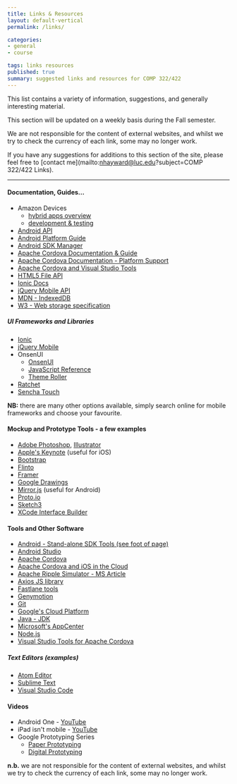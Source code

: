 ```yaml
---
title: Links & Resources
layout: default-vertical
permalink: /links/

categories:
- general
- course

tags: links resources
published: true
summary: suggested links and resources for COMP 322/422
---
```


This list contains a variety of information, suggestions, and generally interesting material.

This section will be updated on a weekly basis during the Fall semester.

We are not responsible for the content of external websites, and whilst we try to check the currency of each link, some may no longer work.

If you have any suggestions for additions to this section of the site, please feel free to [contact me](mailto:nhayward@luc.edu?subject=COMP 322/422 Links).

***

#### Documentation, Guides...

* Amazon Devices
	* [hybrid apps overview](https://developer.amazon.com/docs/fire-tv/hybrid-apps-overview.html)
	* [development & testing](https://developer.amazon.com/docs/fire-tablets/build-and-test-your-hybrid-app.html)
* [Android API](https://github.com/apache/cordova-android)
* [Android Platform Guide](https://cordova.apache.org/docs/en/8.x/guide/platforms/android/index.html)
* [Android SDK Manager](https://developer.android.com/studio/command-line/sdkmanager)
* [Apache Cordova Documentation & Guide](http://cordova.apache.org/docs/en/latest/)
* [Apache Cordova Documentation - Platform Support](https://cordova.apache.org/docs/en/latest/guide/support/index.html)
* [Apache Cordova and Visual Studio Tools](https://taco.visualstudio.com/en-us/docs/install-vs-tools-apache-cordova/)
* [HTML5 File API](http://www.w3.org/TR/FileAPI/)
* [Ionic Docs](http://ionicframework.com/docs/)
* [jQuery Mobile API](http://api.jquerymobile.com/)
* [MDN - IndexedDB](https://developer.mozilla.org/en-US/docs/Web/API/IndexedDB_API)
* [W3 - Web storage specification](http://www.w3.org/TR/webstorage/)
  
<!-- * [Google Dev - Async functions](https://developers.google.com/web/fundamentals/primers/async-functions)
* 
* [MDN - Async function](https://developer.mozilla.org/en-US/docs/Web/JavaScript/Reference/Statements/async_function)
* [MDN - Await](https://developer.mozilla.org/en-US/docs/Web/JavaScript/Reference/Operators/await)
* [MDN - Generator](https://developer.mozilla.org/en-US/docs/Web/JavaScript/Reference/Global_Objects/Generator)
* [MDN - Promises](https://developer.mozilla.org/en-US/docs/Web/JavaScript/Reference/Global_Objects/Promise)
* [React](https://reactjs.org/)
* [React Native](https://facebook.github.io/react-native/)-->

##### UI Frameworks and Libraries

* [Ionic](http://ionicframework.com/)
* [jQuery Mobile](http://jquerymobile.com/)
* OnsenUI
  * [OnsenUI](https://onsen.io/)
  * [JavaScript Reference](https://onsen.io/v2/docs/js.html)
  * [Theme Roller](http://components.onsen.io/)
* [Ratchet](http://goratchet.com/)
* [Sencha Touch](https://www.sencha.com/products/touch/#overview)

**NB:** there are many other options available, simply search online for mobile frameworks and choose your favourite.

#### Mockup and Prototype Tools - a few examples

* [Adobe Photoshop](http://goo.gl/GsIYY0), [Illustrator](http://goo.gl/9K8Kfw)
* [Apple's Keynote](http://keynotopia.com/guides/) (useful for iOS)
* [Bootstrap](http://getbootstrap.com/)
* [Flinto](https://www.flinto.com/)
* [Framer](http://framerjs.com/)
* [Google Drawings](http://goo.gl/qPRCfG)
* [Mirror.js](http://jimulabs.com/mirrorjs-preview/) (useful for Android)
* [Proto.io](https://proto.io/)
* [Sketch3](http://bohemiancoding.com/sketch/)
* [XCode Interface Builder](https://developer.apple.com/xcode/interface-builder/)

#### Tools and Other Software

* [Android - Stand-alone SDK Tools (see foot of page)](https://developer.android.com/studio/index.html)
* [Android Studio](https://developer.android.com/studio/index.html)
* [Apache Cordova](https://cordova.apache.org/)
* [Apache Cordova and iOS in the Cloud](https://taco.visualstudio.com/en-us/docs/build_ios_cloud/)
* [Apache Ripple Simulator - MS Article](https://taco.visualstudio.com/en-us/docs/run-app-ripple-simulator/)
* [Axios JS library](https://www.npmjs.com/package/axios)
* [Fastlane tools](https://fastlane.tools/)
* [Genymotion](https://www.genymotion.com/)
* [Git](http://git-scm.com/)
* [Google's Cloud Platform](https://cloud.google.com/shell/docs/features#code_editor)
* [Java - JDK](http://www.oracle.com/technetwork/java/javase/downloads/jdk8-downloads-2133151.html)
* [Microsoft's AppCenter](https://appcenter.ms/)
* [Node.js](https://nodejs.org/en/)
* [Visual Studio Tools for Apache Cordova](https://taco.visualstudio.com/)

<!-- * [Firebase](https://firebase.google.com/)
* [Firebase - database rules](https://firebase.google.com/docs/database/security/quickstart) -->
<!-- * [React](https://reactjs.org/)
* [React DevTools](https://github.com/facebook/react-devtools/tree/master/packages/react-devtools)
* [React Native](https://facebook.github.io/react-native/)
* [React Navigation](https://www.npmjs.com/package/react-navigation) -->
<!-- * [Yarn - Firebase](https://yarnpkg.com/en/package/firebase) -->

##### Text Editors (examples)

* [Atom Editor](https://atom.io/)
* [Sublime Text](https://www.sublimetext.com/)
* [Visual Studio Code](https://code.visualstudio.com/)

<!-- #### Various

* [Observer Pattern](https://en.wikipedia.org/wiki/Observer_pattern)
* [Pub/Sub Pattern](https://en.wikipedia.org/wiki/Publish%E2%80%93subscribe_pattern) -->

#### Videos

* Android One - [YouTube](https://www.youtube.com/watch?v=X7UPR9z3OV8)
* iPad isn't mobile - [YouTube](https://www.youtube.com/watch?v=oYuUP6-xotw)
* Google Prototyping Series
  * [Paper Prototyping](https://www.youtube.com/watch?v=JMjozqJS44M&t=7s)
  * [Digital Prototyping](https://www.youtube.com/watch?v=KWGBGTGryFk)

<!-- * Beginning Graphic Design
  * Colour - [YouTube](https://youtu.be/_2LLXnUdUIc)
  * Typography - [YouTube](https://youtu.be/sByzHoiYFX0)
* 
  * [Native Prototyping](https://www.youtube.com/watch?v=lusOgox4xMI) -->

<!-- #### Websites

* Apple - [UI Design Basics](https://developer.apple.com/library/ios/documentation/UserExperience/Conceptual/MobileHIG/index.html)
* [Colour](https://robots.thoughtbot.com/color)
* [Colour Inspiration](https://www.smashingmagazine.com/2017/02/colorful-inspiration-gray-days-illustration-photography/)
* Google - [Material Design](http://www.google.com/design/spec/material-design/introduction.html)
* Microsoft - [Guidelines for Windows Runtime apps](http://msdn.microsoft.com/library/windows/apps/hh465424.aspx)
* [Underestimated Power of Colour in Mobile App Design](https://www.smashingmagazine.com/2017/01/underestimated-power-color-mobile-app-design/)
* [usability.gov](http://www.usability.gov/)
  * ["Research-Based Web Design and Usability Guidelines"](http://guidelines.usability.gov/)
  * ["What & Why of Usability"](http://www.usability.gov/what-and-why/index.html)
  * ["How To & Tools"](http://www.usability.gov/how-to-and-tools/index.html) -->

**n.b.** we are not responsible for the content of external websites, and whilst we try to check the currency of each link, some may no longer work.